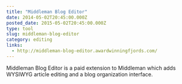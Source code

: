 ```yaml
---
title: "Middleman Blog Editor"
date: 2014-05-02T20:45:00.000Z
posted_date: 2015-05-02T20:45:00.000Z
type: tool
slug: middleman-blog-editor
category: editing
links:
  - http://middleman-blog-editor.awardwinningfjords.com/
---
```

Middleman Blog Editor is a paid extension to Middleman which adds WYSIWYG article editing and a blog organization interface.



